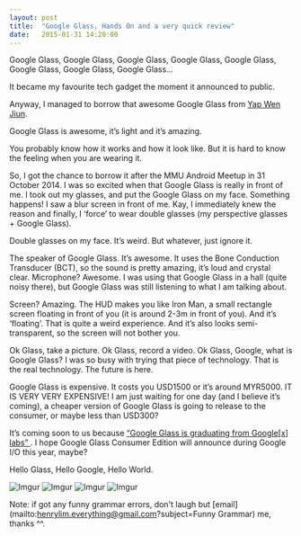 ```yaml
---
layout: post
title:  "Google Glass, Hands On and a very quick review"
date:   2015-01-31 14:20:00
---
```


Google Glass, Google Glass, Google Glass, Google Glass, Google Glass, Google Glass, Google Glass, Google Glass...

It became my favourite tech gadget the moment it announced to public.

Anyway, I managed to borrow that awesome Google Glass from [Yap Wen Jiun](http://www.wenjiun.my/). 

Google Glass is awesome, it’s light and it’s amazing.

You probably know how it works and how it look like. But it is hard to know the feeling when you are wearing it.

So, I got the chance to borrow it after the MMU Android Meetup in 31 October 2014. I was so excited when that Google Glass is really in front of me. I took out my glasses, and put the Google Glass on my face. Something happens! I saw a blur screen in front of me. Kay, I immediately knew the reason and finally, I ‘force’ to wear double glasses (my perspective glasses + Google Glass).

Double glasses on my face. It’s weird. But whatever, just ignore it.

The speaker of Google Glass. It’s awesome. It uses the Bone Conduction Transducer (BCT), so the sound is pretty amazing, it’s loud and crystal clear. Microphone? Awesome. I was using that Google Glass in a hall (quite noisy there), but Google Glass was still listening to what I am talking about.

Screen? Amazing. The HUD makes you like Iron Man, a small rectangle screen floating in front of you (it is around 2-3m in front of you). And it’s ‘floating’. That is quite a weird experience. And it’s also looks semi-transparent, so the screen will not bother you. 

Ok Glass, take a picture. Ok Glass, record a video. Ok Glass, Google, what is Google Glass? I was so busy with trying that piece of technology. That is the real technology. The future is here. 

Google Glass is expensive. It costs you USD1500 or it’s around MYR5000. IT IS VERY VERY EXPENSIVE! I am just waiting for one day (and I believe it’s coming), a cheaper version of Google Glass is going to release to the consumer, or maybe less than USD300? 

It’s coming soon to us because [“Google Glass is graduating from Google[x] labs” ](https://plus.google.com/111626127367496192147/posts/9uiwXY42tvc). I hope Google Glass Consumer Edition will announce during Google I/O this year, maybe?

Hello Glass, Hello Google, Hello World.

![Imgur](http://i.imgur.com/W793fXo.jpg)
![Imgur](http://i.imgur.com/UoqkTtw.jpg)
![Imgur](http://i.imgur.com/xxlsjlz.jpg)
![Imgur](http://i.imgur.com/SV8V5Lf.jpg)

Note: if got any funny grammar errors, don't laugh but [email](mailto:henrylim.everything@gmail.com?subject=Funny Grammar) me, thanks ^^.



